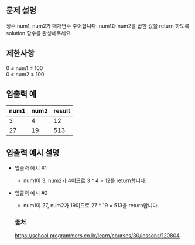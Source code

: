 ## 문제 설명
정수 num1, num2가 매개변수 주어집니다. num1과 num2를 곱한 값을 return 하도록 solution 함수를 완성해주세요.


## 제한사항
0 ≤ num1 ≤ 100<br/>
0 ≤ num2 ≤ 100

## 입출력 예

|num1|num2|result|
|------|---|---|
|3|4|12|
|27|19|513|

## 입출력 예시 설명

* 입출력 예시 #1

  * num1이 3, num2가 4이므로 3 * 4 = 12를 return합니다.

* 입출력 예시 #2

  * num1이 27, num2가 19이므로 27 * 19 = 513을 return합니다.

  ### 출처
  https://school.programmers.co.kr/learn/courses/30/lessons/120804